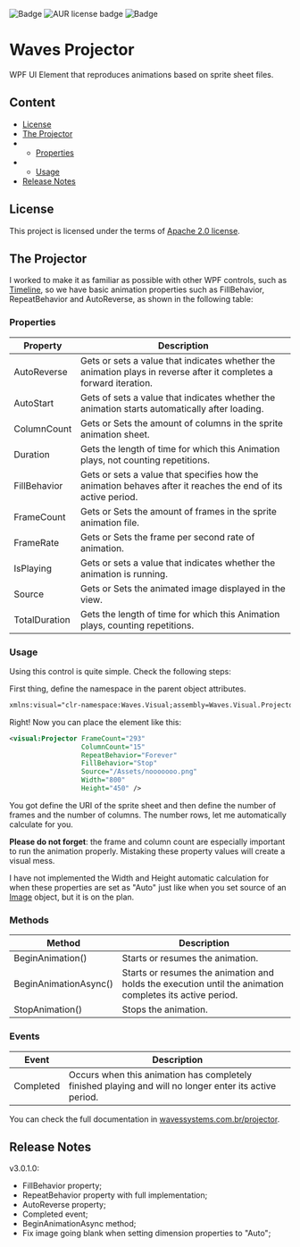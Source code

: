 ![Badge](https://img.shields.io/badge/.NET%20Framework-4.8-information??style=for-the-badge&logo=.NET&logoColor=white&color=512BD4)  ![AUR license badge](https://img.shields.io/badge/license-Apache-blue???style=for-the-badge&logo=apache)  ![Badge](https://img.shields.io/badge/Visual%20Studio-2022-information??style=for-the-badge&logo=VisualStudio&logoColor=white&color=512BD4)  
# Waves Projector

WPF UI Element that reproduces animations based on sprite sheet files.

## Content

<!--ts-->
*  [License](#License)
*  [The Projector](#the-projector)
* * [Properties](#properties)
* * [Usage](#usage)
* [Release Notes](#release-notes)
<!--te-->

## License
This project is licensed under the terms of [Apache 2.0 license](https://github.com/WAVES-Systems/Projector/blob/main/LICENSE.txt).

## The Projector

I worked to make it as familiar as possible with other WPF controls, such as [Timeline](https://learn.microsoft.com/en-us/dotnet/api/system.windows.media.animation.timeline?view=windowsdesktop-7.0), so we have basic animation properties such as FillBehavior, RepeatBehavior and AutoReverse, as shown in the following table:

### Properties
| Property      | Description                                                                                                         |
|---------------|---------------------------------------------------------------------------------------------------------------------|
| AutoReverse   | Gets or sets a value that indicates whether the animation plays in reverse after it completes a forward iteration.  |
| AutoStart     | Gets of sets a value that indicates whether the animation starts automatically after loading.                       |
| ColumnCount   | Gets or Sets the amount of columns in the sprite animation sheet.                                                   |
| Duration      | Gets the length of time for which this Animation plays, not counting repetitions.                                   |
| FillBehavior  | Gets or sets a value that specifies how the animation behaves after it reaches the end of its active period.        |
| FrameCount    | Gets or Sets the amount of frames in the sprite animation file.                                                     |
| FrameRate     | Gets or Sets the frame per second rate of animation.                                                                |
| IsPlaying     | Gets or sets a value that indicates whether the animation is running.                                               |
| Source        | Gets or Sets the animated image displayed in the view.                                                              |
| TotalDuration | Gets the length of time for which this Animation plays, counting repetitions.                                       |

### Usage
Using this control is quite simple. Check the following steps:

First thing, define the namespace in the parent object attributes.
```xml
xmlns:visual="clr-namespace:Waves.Visual;assembly=Waves.Visual.Projector"
```

Right! Now you can place the element like this:
```xml
<visual:Projector FrameCount="293"
                  ColumnCount="15"
                  RepeatBehavior="Forever"
                  FillBehavior="Stop"
                  Source="/Assets/nooooooo.png"
                  Width="800"
                  Height="450" />
```
You got define the URI of the sprite sheet and then define the number of frames and the number of columns. The number rows, let me automatically calculate for you. 

**Please do not forget**: the frame and column count are especially important to run the animation properly. Mistaking these property values will create a visual mess.

I have not implemented the Width and Height automatic calculation for when these properties are set as "Auto" just like when you set source of an [Image](https://learn.microsoft.com/en-us/dotnet/api/system.windows.controls.image?view=windowsdesktop-7.0) object, but it is on the plan.

### Methods

| Method              | Description                                                                                              |
|---------------------|----------------------------------------------------------------------------------------------------------|
| BeginAnimation()    | Starts or resumes the animation.                                                                         |
| BeginAnimationAsync() | Starts or resumes the animation and holds the execution until the animation completes its active period. |
| StopAnimation()       | Stops the animation.                                                                                     |

### Events
| Event     | Description                                                                                           |
|-----------|-------------------------------------------------------------------------------------------------------|
| Completed | Occurs when this animation has completely finished playing and will no longer enter its active period. |

You can check the full documentation in [wavessystems.com.br/projector](https://wavessystems.com.br/projector).

## Release Notes
v3.0.1.0:  
* FillBehavior property;  
* RepeatBehavior property with full implementation;  
* AutoReverse property;  
* Completed event;  
* BeginAnimationAsync method;
* Fix image going blank when setting dimension properties to "Auto";
